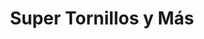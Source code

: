---
title: "Super Tornillos y Más"
url: /san-pedro-sula/super-tornillos-y-mas-2-calle-ne/
shop: hardware
---